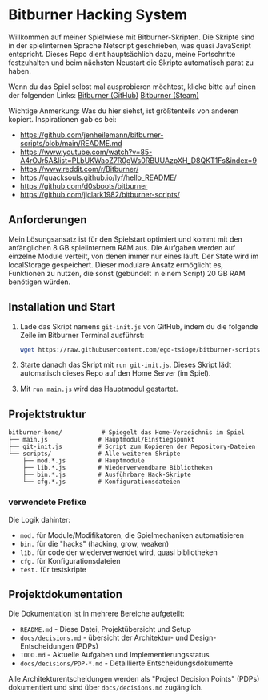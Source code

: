 # Bitburner Hacking System

Willkommen auf meiner Spielwiese mit Bitburner-Skripten. Die Skripte sind in der spielinternen Sprache Netscript geschrieben, was quasi JavaScript entspricht. Dieses Repo dient hauptsächlich dazu, meine Fortschritte festzuhalten und beim nächsten Neustart die Skripte automatisch parat zu haben.

Wenn du das Spiel selbst mal ausprobieren möchtest, klicke bitte auf einen der folgenden Links:
[Bitburner (GitHub)](https://danielyxie.github.io/bitburner/) 
[Bitburner (Steam)](https://store.steampowered.com/app/1812820/Bitburner/)

Wichtige Anmerkung: Was du hier siehst, ist größtenteils von anderen kopiert. 
Inspirationen gab es bei:
- https://github.com/jenheilemann/bitburner-scripts/blob/main/README.md
- https://www.youtube.com/watch?v=85-A4rOJr5A&list=PLbUKWaoZ7R0gWs0RBUUAzpXH_D8QKT1Fs&index=9
- https://www.reddit.com/r/Bitburner/
- https://quacksouls.github.io/lyf/hello_README/
- https://github.com/d0sboots/bitburner
- https://github.com/jjclark1982/bitburner-scripts/

## Anforderungen

Mein Lösungsansatz ist für den Spielstart optimiert und kommt mit den anfänglichen 8 GB spielinternem RAM aus. Die Aufgaben werden auf einzelne Module verteilt, von denen immer nur eines läuft. Der State wird im localStorage gespeichert. Dieser modulare Ansatz ermöglicht es, Funktionen zu nutzen, die sonst (gebündelt in einem Script) 20 GB RAM benötigen würden.

## Installation und Start

1. Lade das Skript namens `git-init.js` von GitHub, indem du die folgende Zeile im Bitburner Terminal ausführst:
    ```bash
    wget https://raw.githubusercontent.com/ego-tsioge/bitburner-scripts/main/bitburner-home/git-init.js git-init.js
    ```

2. Starte danach das Skript mit `run git-init.js`. 
   Dieses Skript lädt automatisch dieses Repo auf den Home Server (im Spiel).

3. Mit `run main.js` wird das Hauptmodul gestartet.

## Projektstruktur

```
bitburner-home/           # Spiegelt das Home-Verzeichnis im Spiel
├── main.js              # Hauptmodul/Einstiegspunkt
├── git-init.js          # Script zum Kopieren der Repository-Dateien
└── scripts/             # Alle weiteren Skripte
    ├── mod.*.js         # Hauptmodule
    ├── lib.*.js         # Wiederverwendbare Bibliotheken
    ├── bin.*.js         # Ausführbare Hack-Skripte
    └── cfg.*.js         # Konfigurationsdateien
```

### verwendete Prefixe
Die Logik dahinter:
- `mod.` für Module/Modifikatoren, die Spielmechaniken automatisieren
- `bin.` für die "hacks" (hacking, grow, weaken)
- `lib.` für code der wiederverwendet wird, quasi bibliotheken
- `cfg.` für Konfigurationsdateien
- `test.` für testskripte

## Projektdokumentation

Die Dokumentation ist in mehrere Bereiche aufgeteilt:

- `README.md` - Diese Datei, Projektübersicht und Setup
- `docs/decisions.md` - übersicht der Architektur- und Design-Entscheidungen (PDPs)
- `TODO.md` - Aktuelle Aufgaben und Implementierungsstatus
- `docs/decisions/PDP-*.md` - Detaillierte Entscheidungsdokumente

Alle Architekturentscheidungen werden als "Project Decision Points" (PDPs) dokumentiert und sind über `docs/decisions.md` zugänglich.
